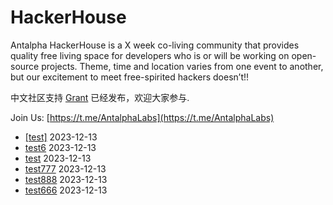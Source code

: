 # HackerHouse
Antalpha HackerHouse is a X week co-living community that provides quality free living space for developers who is or will be working on open-source projects.
Theme, time and location varies from one event to another, but our excitement to meet free-spirited hackers doesn’t!!

中文社区支持 [Grant](https://github.com/Antalpha-Labs/HackerHouse/tree/main/Grant) 已经发布，欢迎大家参与.

Join Us: [https://t.me/AntalphaLabs](https://t.me/AntalphaLabs)
- [[test]](https://github.com/Antalpha-Labs/HackerHouse/issues/6) 2023-12-13
- [test6](https://github.com/Antalpha-Labs/HackerHouse/issues/7) 2023-12-13
- [test](https://github.com/Antalpha-Labs/HackerHouse/issues/8) 2023-12-13
- [test777](https://github.com/Antalpha-Labs/HackerHouse/issues/9) 2023-12-13
- [test888](https://github.com/Antalpha-Labs/HackerHouse/issues/10) 2023-12-13
- [test666](https://github.com/Antalpha-Labs/HackerHouse/issues/11) 2023-12-13
